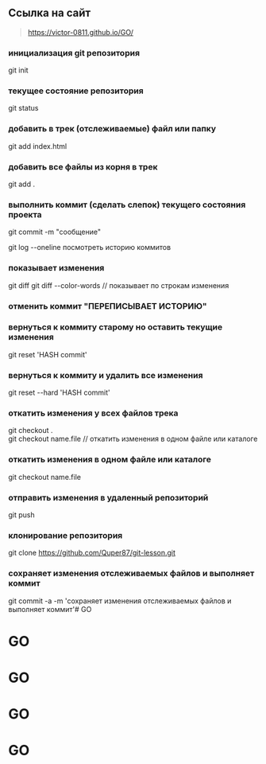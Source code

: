 ## Ссылка на сайт 

> https://victor-0811.github.io/GO/



### инициализация git репозитория
git init

### текущее состояние репозитория
git status

### добавить в трек (отслеживаемые) файл или папку
git add index.html

### добавить все файлы из корня в трек
git add .

### выполнить коммит (сделать слепок) текущего состояния проекта
git commit -m "сообщение"

git log --oneline  посмотреть историю коммитов

### показывает изменения
git diff
git diff --color-words // показывает по строкам изменения

### отменить коммит "ПЕРЕПИСЫВАЕТ ИСТОРИЮ"

### вернуться к коммиту старому но оставить текущие изменения
git reset 'HASH commit'

### вернуться к коммиту и удалить все изменения
git reset --hard 'HASH commit'

### откатить изменения у всех файлов трека
git checkout .  
git checkout name.file  // откатить изменения в одном файле или каталоге

### откатить изменения в одном файле или каталоге
git checkout name.file

### отправить изменения в удаленный репозиторий
git push 

### клонирование репозитория
git clone https://github.com/Quper87/git-lesson.git

### сохраняет изменения отслеживаемых файлов и выполняет коммит
git commit -a -m 'сохраняет изменения отслеживаемых файлов и выполняет коммит'# GO
# GO
# GO
# GO
# GO
